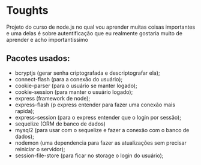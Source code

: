 # Toughts
Projeto do curso de node.js no qual vou aprender muitas coisas importantes e uma delas é sobre autentificação que eu realmente gostaria muito de aprender e acho importantissimo

## Pacotes usados:
  * bcryptjs (gerar senha criptografada e descriptografar ela);
  * connect-flash (para a conexão do usuário);
  * cookie-parser (para o usuário se manter logado);
  * cookie-session (para manter o usuário logado);
  * express (framework de node);
  * express-flash (p express entender para fazer uma conexão mais rapida);
  * express-session (para o express entender que o login por sessão);
  * sequelize (ORM de banco de dados)
  * mysql2 (para usar com o sequelize e fazer a conexão com o banco de dados);
  * nodemon (uma dependencia para fazer as atualizações sem precisar reiniciar o servidor);
  * session-file-store (para ficar no storage o login do usuário);
  

